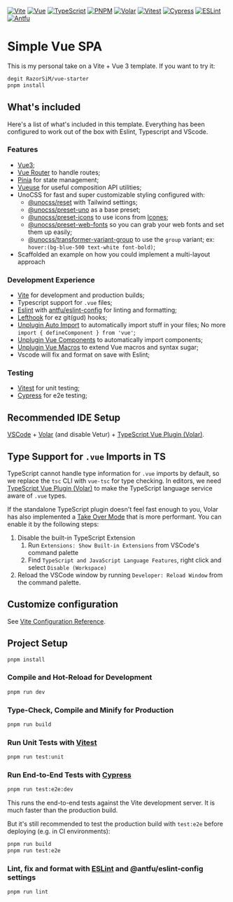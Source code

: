 [![Vite](https://img.shields.io/badge/-Vite-646cff?style=flat-square&logo=vite&logoColor=white)](https://vitejs.dev/)
[![Vue](https://img.shields.io/badge/-Vue-42b883?style=flat-square&logo=vue.js&logoColor=white)](https://v3.vuejs.org/)
[![TypeScript](https://img.shields.io/badge/-TypeScript-007acc?style=flat-square&logo=typescript&logoColor=white)](https://www.typescriptlang.org/)
[![PNPM](https://img.shields.io/badge/-PNPM-ff5c93?style=flat-square&logo=pnpm&logoColor=white)](https://pnpm.io/)
[![Volar](https://img.shields.io/badge/-Volar-42b883?style=flat-square&logo=vue.js&logoColor=white)](https://marketplace.visualstudio.com/items?itemName=Vue.volar)
[![Vitest](https://img.shields.io/badge/-Vitest-42b883?style=flat-square&logo=vue.js&logoColor=white)](https://vitest.dev/)
[![Cypress](https://img.shields.io/badge/-Cypress-17202c?style=flat-square&logo=cypress&logoColor=white)](https://www.cypress.io/)
[![ESLint](https://img.shields.io/badge/-ESLint-4b32c3?style=flat-square&logo=eslint&logoColor=white)](https://eslint.org/)
[![Antfu](https://img.shields.io/badge/-Antfu-42b883?style=flat-square&logo=vue.js&logoColor=white)](https://github.com/antfu/eslint-config)

# Simple Vue SPA

This is my personal take on a Vite + Vue 3 template. If you want to try it:

```sh
degit RazorSiM/vue-starter
pnpm install
```

## What's included

Here's a list of what's included in this template. Everything has been configured to work out of the box with Eslint, Typescript and VScode.

### Features

- [Vue3](https://vuejs.org);
- [Vue Router](https://router.vuejs.org/) to handle routes;
- [Pinia](https://pinia.vuejs.org/) for state management;
- [Vueuse](https://vueuse.org/) for useful composition API utilities;
- UnoCSS for fast and super customizable styling configured with:
  - [@unocss/reset](https://github.com/unocss/unocss#style-resetting) with Tailwind settings;
  - [@unocss/preset-uno](https://github.com/unocss/unocss/tree/main/packages/preset-uno) as a base preset;
  - [@unocss/preset-icons](https://github.com/unocss/unocss/tree/main/packages/preset-icons) to use icons from [Icones](https://icones.js.org/);
  - [@unocss/preset-web-fonts](https://github.com/unocss/unocss/tree/main/packages/preset-typography) so you can grab your web fonts and set them up easily;
  - [@unocss/transformer-variant-group](https://github.com/unocss/unocss/tree/main/packages/transformer-variant-group) to use the `group` variant; ex: `hover:(bg-blue-500 text-white font-bold)`;
- Scaffolded an example on how you could implement a multi-layout approach

### Development Experience

- [Vite](https://vitejs.dev/) for development and production builds;
- Typescript support for `.vue` files;
- [Eslint](https://eslint.org/) with [antfu/eslint-config](https://github.com/antfu/eslint-config) for linting and formatting;
- [Lefthook](https://github.com/evilmartians/lefthook) for ez git(gud) hooks;
- [Unplugin Auto Import](https://github.com/antfu/unplugin-auto-import) to automatically import stuff in your files; No more `import { defineComponent } from 'vue'`;
- [Unplugin Vue Components](https://github.com/antfu/unplugin-vue-components) to automatically import components;
- [Unplugin Vue Macros](https://github.com/sxzz/unplugin-vue-macros) to extend Vue macros and syntax sugar;
- Vscode will fix and format on save with Eslint;

### Testing

- [Vitest](https://vitest.dev/) for unit testing;
- [Cypress](https://www.cypress.io/) for e2e testing;

## Recommended IDE Setup

[VSCode](https://code.visualstudio.com/) + [Volar](https://marketplace.visualstudio.com/items?itemName=Vue.volar) (and disable Vetur) + [TypeScript Vue Plugin (Volar)](https://marketplace.visualstudio.com/items?itemName=Vue.vscode-typescript-vue-plugin).

## Type Support for `.vue` Imports in TS

TypeScript cannot handle type information for `.vue` imports by default, so we replace the `tsc` CLI with `vue-tsc` for type checking. In editors, we need [TypeScript Vue Plugin (Volar)](https://marketplace.visualstudio.com/items?itemName=Vue.vscode-typescript-vue-plugin) to make the TypeScript language service aware of `.vue` types.

If the standalone TypeScript plugin doesn't feel fast enough to you, Volar has also implemented a [Take Over Mode](https://github.com/johnsoncodehk/volar/discussions/471#discussioncomment-1361669) that is more performant. You can enable it by the following steps:

1. Disable the built-in TypeScript Extension
   1. Run `Extensions: Show Built-in Extensions` from VSCode's command palette
   2. Find `TypeScript and JavaScript Language Features`, right click and select `Disable (Workspace)`
2. Reload the VSCode window by running `Developer: Reload Window` from the command palette.

## Customize configuration

See [Vite Configuration Reference](https://vitejs.dev/config/).

## Project Setup

```sh
pnpm install
```

### Compile and Hot-Reload for Development

```sh
pnpm run dev
```

### Type-Check, Compile and Minify for Production

```sh
pnpm run build
```

### Run Unit Tests with [Vitest](https://vitest.dev/)

```sh
pnpm run test:unit
```

### Run End-to-End Tests with [Cypress](https://www.cypress.io/)

```sh
pnpm run test:e2e:dev
```

This runs the end-to-end tests against the Vite development server.
It is much faster than the production build.

But it's still recommended to test the production build with `test:e2e` before deploying (e.g. in CI environments):

```sh
pnpm run build
pnpm run test:e2e
```

### Lint, fix and format with [ESLint](https://eslint.org/) and @antfu/eslint-config settings

```sh
pnpm run lint
```
